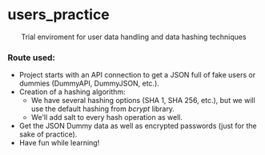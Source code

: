 # users_practice

<div align='center'> Trial enviroment for user data handling and data hashing techniques </div>

### Route used:
- Project starts with an API connection to get a JSON full of fake users or dummies (DummyAPI, DummyJSON, etc.).
- Creation of a hashing algorithm:  
  - We have several hashing options (SHA 1, SHA 256, etc.), but we will use the default hashing from *bcrypt* library.
  - We'll add salt to every hash operation as well.
- Get the JSON Dummy data as well as encrypted passwords (just for the sake of practice).
- Have fun while learning!
